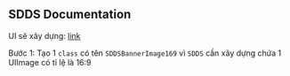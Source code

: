 ## SDDS Documentation

UI sẽ xây dựng: [link](https://github.com/cuong1112035/SD-IOS-document/blob/master/assets/Screen%20Shot%202019-05-20%20at%2015.20.59.png)

Bước 1: Tạo 1 `class` có tên `SDDSBannerImage169` vì `SDDS` cần xây dựng chứa 1 UIImage có tỉ lệ là 16:9
```swift

```


<!--stackedit_data:
eyJoaXN0b3J5IjpbLTE1NDkxMDYxODYsLTY4ODkzOTE1MSwxOT
E3MzI2ODc5LC0xNDQ0MTk2MjE0LC0yMDg4NzQ2NjEyXX0=
-->